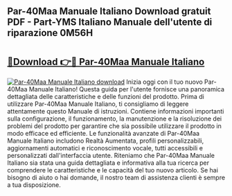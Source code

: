 ## Par-40Maa Manuale Italiano Download gratuit PDF - Part-YMS Italiano Manuale dell'utente di riparazione 0M56H

# <h2><a href="http://dffff8.blite.top/?on=Par-40Maa+Manuale+Italiano">🔗Download 👉🔴 Par-40Maa Manuale Italiano</a></h2>

[![Par-40Maa Manuale Italiano download](https://i.imgur.com/lujVjoI.png)](http://dffff8.blite.top/?on=Par-40Maa+Manuale+Italiano)
Inizia oggi con il tuo nuovo Par-40Maa Manuale Italiano! Questa guida per l'utente fornisce una panoramica dettagliata delle caratteristiche e delle funzioni del prodotto. Prima di utilizzare Par-40Maa Manuale Italiano, ti consigliamo di leggere attentamente questo Manuale di istruzioni. Contiene informazioni importanti sulla configurazione, il funzionamento, la manutenzione e la risoluzione dei problemi del prodotto per garantire che sia possibile utilizzare il prodotto in modo efficace ed efficiente. Le funzionalità avanzate di Par-40Maa Manuale Italiano includono Realtà Aumentata, profili personalizzabili, aggiornamenti automatici e riconoscimento vocale, tutti accessibili e personalizzati dall'interfaccia utente. Riteniamo che Par-40Maa Manuale Italiano sia stata una guida dettagliata e informativa alla tua ricerca per comprendere le caratteristiche e le capacità del tuo nuovo articolo. Se hai bisogno di aiuto o hai domande, il nostro team di assistenza clienti è sempre a tua disposizione.

